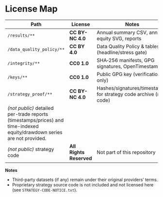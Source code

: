 # License Map

| Path                    | License        | Notes |
|-------------------------|----------------|-------|
| `/results/**`           | **CC BY-NC 4.0** | Annual summary CSV, annual equity SVG, reports |
| `/data_quality_policy/**` | **CC BY 4.0**  | Data Quality Policy & tables (headline/stress gate) |
| `/integrity/**`         | **CC0 1.0**     | SHA‑256 manifests, GPG signatures, OpenTimestamps |
| `/keys/**`              | **CC0 1.0**     | Public GPG key (verification only) |
| `/strategy_proof/**`    | **CC BY-NC 4.0** | Hashes/signatures/timestamps for strategy code archive (no code) |
| *(not public)* detailed per-trade reports (timestamps/prices) and time-indexed equity/drawdown series are not provided.
| *(not public)* strategy code | **All Rights Reserved** | Not part of this repository |


**Notes**
- Third-party datasets (if any) remain under their original providers’ terms.
- Proprietary strategy source code is not included and not licensed here (see `STRATEGY-CODE-NOTICE.txt`).
